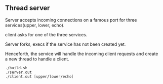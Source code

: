 ## Thread server ##

Server accepts incoming connections on a famous port for three services(upper, lower, echo).


client asks for one of the three services.

Server forks, execs if the service has not been created yet.

Henceforth, the service will handle the incoming client requests and create a new thread to handle a client.

```shell
./build.sh
./server.out
./client.out [upper/lower/echo]
```
